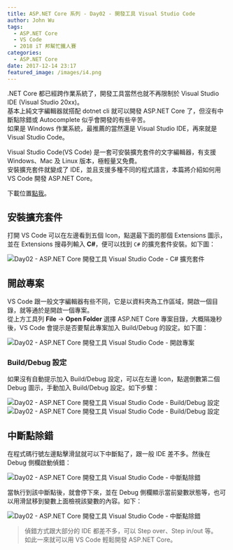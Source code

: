 ```yaml
---
title: ASP.NET Core 系列 - Day02 - 開發工具 Visual Studio Code
author: John Wu
tags:
  - ASP.NET Core
  - VS Code
  - 2018 iT 邦幫忙鐵人賽
categories:
  - ASP.NET Core
date: 2017-12-14 23:17
featured_image: /images/i4.png
---
```


.NET Core 都已經跨作業系統了，開發工具當然也就不再限制於 Visual Studio IDE (Visual Studio 20xx)。  
基本上純文字編輯器就搭配 dotnet cli 就可以開發 ASP.NET Core 了，但沒有中斷點除錯或 Autocomplete 似乎會開發的有些辛苦。  
如果是 Windows 作業系統，最推薦的當然還是 Visual Studio IDE，再來就是 Visual Studio Code。  

<!-- more -->

Visual Studio Code(VS Code) 是一套可安裝擴充套件的文字編輯器，有支援 Windows、Mac 及 Linux 版本，極輕量又免費。  
安裝擴充套件就變成了 IDE，並且支援多種不同的程式語言，本篇將介紹如何用 VS Code 開發 ASP.NET Core。

下載位置[點我](https://code.visualstudio.com/Download)。

## 安裝擴充套件

打開 VS Code 可以在左邊看到五個 Icon，點選最下面的那個 Extensions 圖示，並在 Extensions 搜尋列輸入 **C#**，便可以找到 `C#` 的擴充套件安裝。如下圖：

![Day02 - ASP.NET Core 開發工具 Visual Studio Code - C# 擴充套件](/images/i4.png)

## 開啟專案

VS Code 跟一般文字編輯器有些不同，它是以資料夾為工作區域，開啟一個目錄，就等通於是開啟一個專案。  
從上方工具列 **File** -> **Open Folder** 選擇 ASP.NET Core 專案目錄，大概隔幾秒後，VS Code 會提示是否要幫此專案加入 Build/Debug 的設定。如下圖：  

![Day02 - ASP.NET Core 開發工具 Visual Studio Code - 開啟專案](/images/i5.png)

### Build/Debug 設定

如果沒有自動提示加入 Build/Debug 設定，可以在左邊 Icon，點選倒數第二個 Debug 圖示，手動加入 Build/Debug 設定。如下步驟：  

![Day02 - ASP.NET Core 開發工具 Visual Studio Code - Build/Debug 設定](/images/i6.png)
![Day02 - ASP.NET Core 開發工具 Visual Studio Code - Build/Debug 設定](/images/i7.png)

## 中斷點除錯

在程式碼行號左邊點擊滑鼠就可以下中斷點了，跟一般 IDE 差不多。然後在 Debug 側欄啟動偵錯：  

![Day02 - ASP.NET Core 開發工具 Visual Studio Code - 中斷點除錯](/images/i8.png)

當執行到該中斷點後，就會停下來，並在 Debug 側欄顯示當前變數狀態等，也可以用滑鼠移到變數上面檢視該變數的內容。如下：

![Day02 - ASP.NET Core 開發工具 Visual Studio Code - 中斷點除錯](/images/i9.png)

> 偵錯方式跟大部分的 IDE 都差不多，可以 Step over、Step in/out 等。  
> 如此一來就可以用 VS Code 輕鬆開發 ASP.NET Core。